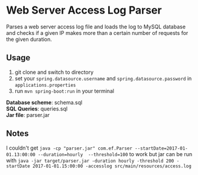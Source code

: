 # Web Server Access Log Parser

Parses a web server access log file and loads the log to MySQL database and checks if a given IP makes more than a 
certain number of requests for the given duration. 

## Usage
1. git clone and switch to directory
2. set your `spring.datasource.username` and `spring.datasource.password` in `applications.properties`
3. run `mvn spring-boot:run` in your terminal

**Database scheme**: schema.sql  
**SQL Queries**: queries.sql  
**Jar file**: parser.jar

## Notes
I couldn't get `java -cp "parser.jar" com.ef.Parser --startDate=2017-01-01.13:00:00 --duration=hourly 
--threshold=100` to work but jar can be run with `java -jar target/parser.jar -duration hourly -threshold 200 -startDate 2017-01-01.15:00:00 -accesslog src/main/resources/access.log`
